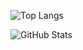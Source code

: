 ![Top Langs](https://github-readme-stats-git-masterrstaa-rickstaa.vercel.app/api/top-langs/?username=alvarengaricardo&bg_color=000&border_color=30A3DC&title_color=E94D5F&text_color=FFF)

![GitHub Stats](https://github-readme-stats.vercel.app/api?username=alvarengaricardo&theme=transparent&bg_color=000&border_color=30A3DC&show_icons=true&icon_color=30A3DC&title_color=E94D5F&text_color=FFF)

